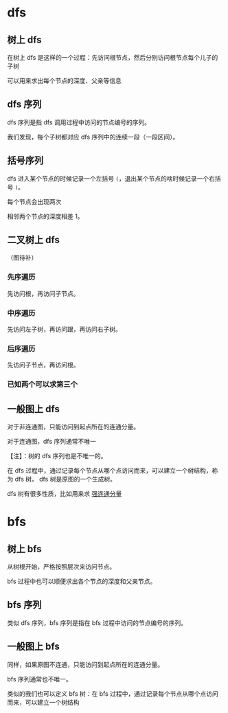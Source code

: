 # dfs

## 树上 dfs

在树上 dfs 是这样的一个过程：先访问根节点，然后分别访问根节点每个儿子的子树

可以用来求出每个节点的深度、父亲等信息

## dfs 序列

dfs 序列是指 dfs 调用过程中访问的节点编号的序列。

我们发现，每个子树都对应 dfs 序列中的连续一段（一段区间）。

## 括号序列

dfs 进入某个节点的时候记录一个左括号 `(`，退出某个节点的啥时候记录一个右括号 `)`。

每个节点会出现两次

相邻两个节点的深度相差 1。

## 二叉树上 dfs

（图待补）

### 先序遍历

先访问根，再访问子节点。

### 中序遍历

先访问左子树，再访问跟，再访问右子树。

### 后序遍历

先访问子节点，再访问根。

### 已知两个可以求第三个

## 一般图上 dfs

对于非连通图，只能访问到起点所在的连通分量。

对于连通图，dfs 序列通常不唯一

【注】：树的 dfs 序列也是不唯一的。

在 dfs 过程中，通过记录每个节点从哪个点访问而来，可以建立一个树结构，称为 dfs 树。 dfs 树是原图的一个生成树。

dfs 树有很多性质，比如用来求 [强连通分量](/graph/scc)

# bfs

## 树上 bfs

从树根开始，严格按照层次来访问节点。

bfs 过程中也可以顺便求出各个节点的深度和父亲节点。

## bfs 序列

类似 dfs 序列，bfs 序列是指在 bfs 过程中访问的节点编号的序列。

## 一般图上 bfs

同样，如果原图不连通，只能访问到起点所在的连通分量。

bfs 序列通常也不唯一。

类似的我们也可以定义 bfs 树：在 bfs 过程中，通过记录每个节点从哪个点访问而来，可以建立一个树结构
